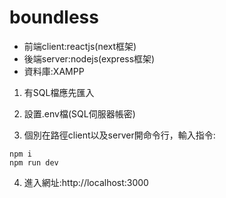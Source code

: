 # boundless

* 前端client:reactjs(next框架)
* 後端server:nodejs(express框架)
* 資料庫:XAMPP

1. 有SQL檔應先匯入
2. 設置.env檔(SQL伺服器帳密)

3. 個別在路徑client以及server開命令行，輸入指令:
```
npm i
npm run dev
```

4. 進入網址:http://localhost:3000
